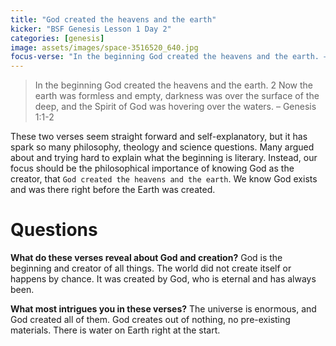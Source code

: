 ```yaml
---
title: "God created the heavens and the earth"
kicker: "BSF Genesis Lesson 1 Day 2"
categories: [genesis]
image: assets/images/space-3516520_640.jpg
focus-verse: "In the beginning God created the heavens and the earth. – Genesis 1:1"
---
```


> In the beginning God created the heavens and the earth. 2 Now the earth was formless and empty, darkness was over the surface of the deep, and the Spirit of God was hovering over the waters. – Genesis 1:1-2

These two verses seem straight forward and self-explanatory, but it has spark so many philosophy, theology and science questions. Many argued about and trying hard to explain what the beginning is literary. Instead, our focus should be the philosophical importance of knowing God as the creator, that `God created the heavens and the earth`. We know God exists and was there right before the Earth was created.

# Questions

**What do these verses reveal about God and creation?** God is the beginning and creator of all things. The world did not create itself or happens by chance. It was created by God, who is eternal and has always been.

**What most intrigues you in these verses?** The universe is enormous, and God created all of them. God creates out of nothing, no pre-existing materials. There is water on Earth right at the start.
